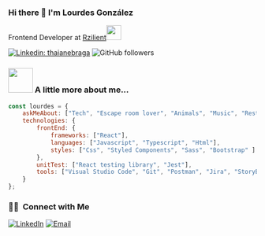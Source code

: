 ### Hi there 👋 I'm Lourdes González
Frontend Developer at <a href="https://www.rzilient.club">Rzilient</a><img src="https://media.giphy.com/media/WUlplcMpOCEmTGBtBW/giphy.gif" width="30"> 
</em></p>


[![Linkedin: thaianebraga](https://img.shields.io/badge/-lougc-blue?style=flat-square&logo=Linkedin&logoColor=white&link=https://www.linkedin.com/in/lougc/)](https://www.linkedin.com/in/lougc/)
![GitHub followers](https://img.shields.io/github/followers/Lourdes84?label=Follow&style=social)

### <img src="https://media.giphy.com/media/VgCDAzcKvsR6OM0uWg/giphy.gif" width="50"> A little more about me...  

```javascript
const lourdes = {
    askMeAbout: ["Tech", "Escape room lover", "Animals", "Music", "Restaurants"],
    technologies: {
        frontEnd: {
            frameworks: ["React"],
            languages: ["Javascript", "Typescript", "Html"],
            styles: ["Css", "Styled Components", "Sass", "Bootstrap" ]
        },
        unitTest: ["React testing library", "Jest"],
        tools: ["Visual Studio Code", "Git", "Postman", "Jira", "StoryBook"]
    }
};
```
<h3> 🤝🏻 &nbsp;Connect with Me </h3>

<p>
<a href="https://www.linkedin.com/in/lougc/"><img alt="LinkedIn" src="https://img.shields.io/badge/LinkedIn-Lourdes%20Gonzalez-blue?style=flat-square&logo=linkedin"></a>
<a href="mailto:lourdes.gc84@gmail.com"><img alt="Email" src="https://img.shields.io/badge/Email-lourdes.gc84@gmail.com-blue?style=flat-square&logo=gmail"></a>
</p>

